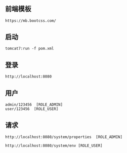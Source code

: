 #

## 前端模板

    https://mb.bootcss.com/

## 启动

    tomcat7:run -f pom.xml

## 登录

    http://localhost:8080

## 用户
    
    admin/123456  [ROLE_ADMIN]
    user/123456  [ROLE_USER]

## 请求

    http://localhost:8080/system/properties  [ROLE_ADMIN]

    http://localhost:8080/system/env [ROLE_USER]